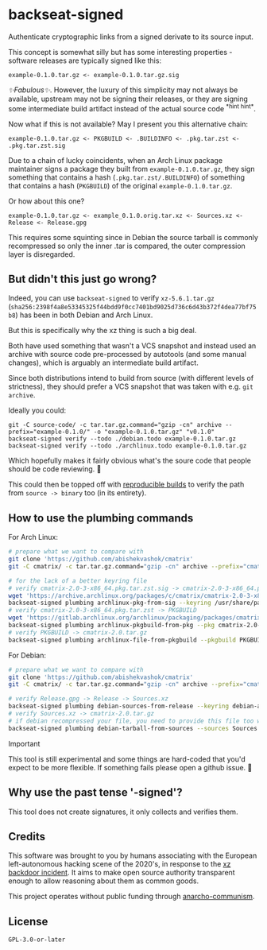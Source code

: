 # backseat-signed

Authenticate cryptographic links from a signed derivate to its source input.

This concept is somewhat silly but has some interesting properties - software releases are typically signed like this:

```
example-0.1.0.tar.gz <- example-0.1.0.tar.gz.sig
```

*✨Fabulous✨*. However, the luxury of this simplicity may not always be available, upstream may not be signing their releases, or they are signing some intermediate build artifact instead of the actual source code <sup>\*hint hint\*</sup>.

Now what if this is not available? May I present you this alternative chain:

```
example-0.1.0.tar.gz <- PKGBUILD <- .BUILDINFO <- .pkg.tar.zst <- .pkg.tar.zst.sig
```

Due to a chain of lucky coincidents, when an Arch Linux package maintainer signs a package they built from `example-0.1.0.tar.gz`, they sign something that contains a hash (`.pkg.tar.zst/.BUILDINFO`) of something that contains a hash (`PKGBUILD`) of the original `example-0.1.0.tar.gz`.

Or how about this one?

```
example-0.1.0.tar.gz <- example_0.1.0.orig.tar.xz <- Sources.xz <- Release <- Release.gpg
```

This requires some squinting since in Debian the source tarball is commonly recompressed so only the inner .tar is compared, the outer compression layer is disregarded.

## But didn't this just go wrong?

Indeed, you can use `backseat-signed` to verify `xz-5.6.1.tar.gz` (`sha256:2398f4a8e53345325f44bdd9f0cc7401bd9025d736c6d43b372f4dea77bf75b8`) has been in both Debian and Arch Linux.

But this is specifically why the xz thing is such a big deal.

Both have used something that wasn't a VCS snapshot and instead used an archive with source code pre-processed by autotools (and some manual changes), which is arguably an intermediate build artifact.

Since both distributions intend to build from source (with different levels of strictness), they should prefer a VCS snapshot that was taken with e.g. `git archive`.

Ideally you could:

```
git -C source-code/ -c tar.tar.gz.command="gzip -cn" archive --prefix="example-0.1.0/" -o "example-0.1.0.tar.gz" "v0.1.0"
backseat-signed verify --todo ./debian.todo example-0.1.0.tar.gz
backseat-signed verify --todo ./archlinux.todo example-0.1.0.tar.gz
```

Which hopefully makes it fairly obvious what's the soure code that people should be code reviewing. 🦝

This could then be topped off with [reproducible builds](https://reproducible-builds.org/) to verify the path from `source -> binary` too (in its entirety).

## How to use the plumbing commands

For Arch Linux:

```sh
# prepare what we want to compare with
git clone 'https://github.com/abishekvashok/cmatrix'
git -C cmatrix/ -c tar.tar.gz.command="gzip -cn" archive --prefix="cmatrix-2.0/" -o "cmatrix-2.0.tar.gz" "v2.0"

# for the lack of a better keyring file
# verify cmatrix-2.0-3-x86_64.pkg.tar.zst.sig -> cmatrix-2.0-3-x86_64.pkg.tar.zst
wget 'https://archive.archlinux.org/packages/c/cmatrix/cmatrix-2.0-3-x86_64.pkg.tar.zst'{,.sig}
backseat-signed plumbing archlinux-pkg-from-sig --keyring /usr/share/pacman/keyrings/archlinux.gpg --sig cmatrix-2.0-3-x86_64.pkg.tar.zst.sig cmatrix-2.0-3-x86_64.pkg.tar.zst
# verify cmatrix-2.0-3-x86_64.pkg.tar.zst -> PKGBUILD
wget 'https://gitlab.archlinux.org/archlinux/packaging/packages/cmatrix/-/raw/2.0-3/PKGBUILD'
backseat-signed plumbing archlinux-pkgbuild-from-pkg --pkg cmatrix-2.0-3-x86_64.pkg.tar.zst PKGBUILD
# verify PKGBUILD -> cmatrix-2.0.tar.gz
backseat-signed plumbing archlinux-file-from-pkgbuild --pkgbuild PKGBUILD cmatrix-2.0.tar.gz
```

For Debian:

```sh
# prepare what we want to compare with
git clone 'https://github.com/abishekvashok/cmatrix'
git -C cmatrix/ -c tar.tar.gz.command="gzip -cn" archive --prefix="cmatrix-2.0/" -o "cmatrix-2.0.tar.gz" "v2.0"

# verify Release.gpg -> Release -> Sources.xz
backseat-signed plumbing debian-sources-from-release --keyring debian-archive-bookworm-automatic.asc --sig Release.gpg --release Release Sources.xz
# verify Sources.xz -> cmatrix-2.0.tar.gz
# if debian recompressed your file, you need to provide this file too with `--orig cmatrix_2.0.orig.tar.xz`
backseat-signed plumbing debian-tarball-from-sources --sources Sources.xz cmatrix-2.0.tar.gz
```

> [!IMPORTANT]
> This tool is still experimental and some things are hard-coded that you'd expect to be more flexible. If something fails please open a github issue. 🖤

## Why use the past tense '-signed'?

This tool does not create signatures, it only collects and verifies them.

## Credits

This software was brought to you by humans associating with the European left-autonomous hacking scene of the 2020's, in response to the [xz backdoor incident](https://www.openwall.com/lists/oss-security/2024/03/29/4). It aims to make open source authority transparent enough to allow reasoning about them as common goods.

This project operates without public funding through [anarcho-communism](https://en.wikipedia.org/wiki/Anarchist_communism).

## License

`GPL-3.0-or-later`

